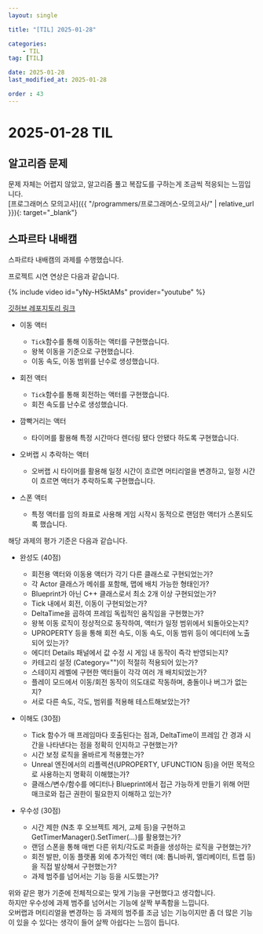 ```yaml
---
layout: single

title: "[TIL] 2025-01-28"

categories:
    - TIL
tag: [TIL]

date: 2025-01-28
last_modified_at: 2025-01-28

order : 43
---
```


# 2025-01-28 TIL

## 알고리즘 문제

문제 자체는 어렵지 않았고, 알고리즘 풀고 복잡도를 구하는게 조금씩 적응되는 느낌입니다.  
[프로그래머스 모의고사]({{ "/programmers/프로그래머스-모의고사/" | relative_url }}){: target="_blank"}

## 스파르타 내배캠

스파르타 내배캠의 과제를 수행했습니다.

프로젝트 시연 연상은 다음과 같습니다.

{% include video id="yNy-H5ktAMs" provider="youtube" %}

[깃허브 레포지토리 링크](https://github.com/SeonBab/Sparta_Puzzle)

+ 이동 액터
    - `Tick`함수를 통해 이동하는 액터를 구현했습니다.
    - 왕복 이동을 기준으로 구현했습니다.
    - 이동 속도, 이동 범위를 난수로 생성했습니다.

+ 회전 액터
    - `Tick`함수를 통해 회전하는 액터를 구현했습니다.
    - 회전 속도를 난수로 생성했습니다.

+ 깜빡거리는 액터
    - 타이머를 활용해 특정 시간마다 렌더링 됐다 안됐다 하도록 구현했습니다.

+ 오버랩 시 추락하는 액터
    - 오버랩 시 타이머를 활용해 일정 시간이 흐르면 머티리얼을 변경하고, 일정 시간이 흐르면 액터가 추락하도록 구현했습니다.

+ 스폰 액터
    - 특정 액터를 임의 좌표로 사용해 게임 시작시 동적으로 랜덤한 액터가 스폰되도록 했습니다.

해당 과제의 평가 기준은 다음과 같습니다.

+ 완성도 (40점)
    - 회전용 액터와 이동용 액터가 각기 다른 클래스로 구현되었는가?
    - 각 Actor 클래스가 메쉬를 포함해, 맵에 배치 가능한 형태인가?
    - Blueprint가 아닌 C++ 클래스로서 최소 2개 이상 구현되었는가?
    - Tick 내에서 회전, 이동이 구현되었는가?
    - DeltaTime을 곱하여 프레임 독립적인 움직임을 구현했는가?
    - 왕복 이동 로직이 정상적으로 동작하여, 액터가 일정 범위에서 되돌아오는지?
    - UPROPERTY 등을 통해 회전 속도, 이동 속도, 이동 범위 등이 에디터에 노출되어 있는가?
    - 에디터 Details 패널에서 값 수정 시 게임 내 동작이 즉각 반영되는지?
    - 카테고리 설정 (Category="")이 적절히 적용되어 있는가?
    - 스테이지 레벨에 구현한 액터들이 각각 여러 개 배치되었는가?
    - 플레이 모드에서 이동/회전 동작이 의도대로 작동하며, 충돌이나 버그가 없는지?
    - 서로 다른 속도, 각도, 범위를 적용해 테스트해보았는가?

+ 이해도 (30점)
    - Tick 함수가 매 프레임마다 호출된다는 점과, DeltaTime이 프레임 간 경과 시간을 나타낸다는 점을 정확히 인지하고 구현했는가?
    - 시간 보정 로직을 올바르게 적용했는가?
    - Unreal 엔진에서의 리플렉션(UPROPERTY, UFUNCTION 등)을 어떤 목적으로 사용하는지 명확히 이해했는가?
    - 클래스/변수/함수를 에디터나 Blueprint에서 접근 가능하게 만들기 위해 어떤 매크로와 접근 권한이 필요한지 이해하고 있는가?

+ 우수성 (30점)
    - 시간 제한 (N초 후 오브젝트 제거, 교체 등)을 구현하고GetTimerManager().SetTimer(...)를 활용했는가?
    - 랜덤 스폰을 통해 매번 다른 위치/각도로 퍼즐을 생성하는 로직을 구현했는가?
    - 회전 발판, 이동 플랫폼 외에 추가적인 액터 (예: 톱니바퀴, 엘리베이터, 트랩 등)을 직접 발상해서 구현했는가?
    - 과제 범주를 넘어서는 기능 등을 시도했는가?

위와 같은 평가 기준에 전체적으로는 맞게 기능을 구현했다고 생각합니다.  
하지만 우수성에 과제 범주를 넘어서는 기능에 살짝 부족함을 느낍니다.  
오버랩과 머티리얼을 변경하는 등 과제의 범주를 조금 넘는 기능이지만 좀 더 많은 기능이 있을 수 있다는 생각이 들어 살짝 아쉽다는 느낌이 듭니다.